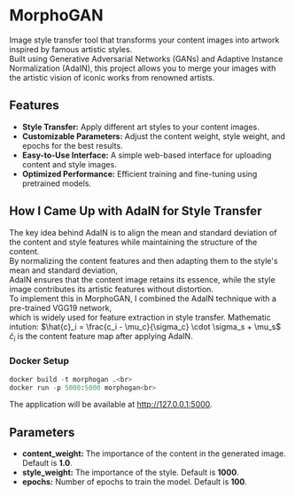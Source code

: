 # MorphoGAN
Image style transfer tool that transforms your content images into artwork inspired by famous artistic styles.<br> Built using Generative Adversarial Networks (GANs) and Adaptive Instance Normalization (AdaIN), this project allows you to merge your images with the artistic vision of iconic works from renowned artists.

## Features

- **Style Transfer:** Apply different art styles to your content images.
- **Customizable Parameters:** Adjust the content weight, style weight, and epochs for the best results.
- **Easy-to-Use Interface:** A simple web-based interface for uploading content and style images.
- **Optimized Performance:** Efficient training and fine-tuning using pretrained models.

## How I Came Up with AdaIN for Style Transfer
The key idea behind AdaIN is to align the mean and standard deviation of the content and style features while maintaining the structure of the content.<br> By normalizing the content features and then adapting them to the style's mean and standard deviation,<br> AdaIN ensures that the content image retains its essence, while the style image contributes its artistic features without distortion.<br>
To implement this in MorphoGAN, I combined the AdaIN technique with a pre-trained VGG19 network,<br> which is widely used for feature extraction in style transfer. 
Mathematic intution:
$\hat{c}_i = \frac{c_i - \mu_c}{\sigma_c} \cdot \sigma_s + \mu_s$
$\hat{c}_i$ is the content feature map after applying AdaIN.

### Docker Setup
```python
docker build -t morphogan .<br>
docker run -p 5000:5000 morphogan<br>
```
The application will be available at http://127.0.0.1:5000.
## Parameters

- **content_weight:** The importance of the content in the generated image. Default is **1.0**.
- **style_weight:** The importance of the style. Default is **1000**.
- **epochs:** Number of epochs to train the model. Default is **100**.
